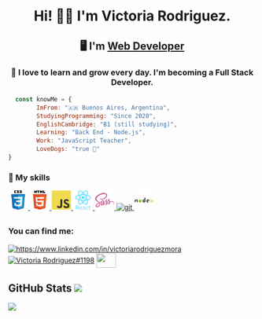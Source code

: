 <h1 align="center">Hi! 👋🏼 I'm Victoria Rodriguez.</h1>
<h2 align="center" > 🖥 I'm <a href="https://victoriarodriguez-portfolio.netlify.app">Web Developer</a> </h2>
<h3 align="center"> 🌱 I love to learn and grow every day. I'm becoming a Full Stack Developer.  </h3>

```js
  const knowMe = {
        ImFrom: "🇦🇷 Buenos Aires, Argentina",
        StudyingProgramming: "Since 2020",
        EnglishCambridge: "B1 (still studying)",
        Learning: "Back End - Node.js",
        Work: "JavaScript Teacher",
        LoveDogs: "true 🐶"
}
```

<h3 align="left"> 🚀 My skills</h3>
<p align="left"> <a href="https://www.w3schools.com/css/" target="_blank" rel="noreferrer"> <img src="https://raw.githubusercontent.com/devicons/devicon/master/icons/css3/css3-original-wordmark.svg" alt="css3" width="40" height="40"/> </a> <a href="https://www.w3.org/html/" target="_blank" rel="noreferrer"> <img src="https://raw.githubusercontent.com/devicons/devicon/master/icons/html5/html5-original-wordmark.svg" alt="html5" width="40" height="40"/> </a> <a href="https://developer.mozilla.org/en-US/docs/Web/JavaScript" target="_blank" rel="noreferrer"> <img src="https://raw.githubusercontent.com/devicons/devicon/master/icons/javascript/javascript-original.svg" alt="javascript" width="40" height="40"/> </a> <a href="https://reactjs.org/" target="_blank" rel="noreferrer"> <img src="https://raw.githubusercontent.com/devicons/devicon/master/icons/react/react-original-wordmark.svg" alt="react" width="40" height="40"/> </a> <a href="https://sass-lang.com" target="_blank" rel="noreferrer"> <img src="https://raw.githubusercontent.com/devicons/devicon/master/icons/sass/sass-original.svg" alt="sass" width="40" height="40"/> </a> <a href="https://git-scm.com/" target="_blank" rel="noreferrer"> <img src="https://www.vectorlogo.zone/logos/git-scm/git-scm-icon.svg" alt="git" width="40" height="40"/> </a>
<a href="https://nodejs.org" target="_blank" rel="noreferrer"> <img src="https://raw.githubusercontent.com/devicons/devicon/master/icons/nodejs/nodejs-original-wordmark.svg" alt="nodejs" width="40" height="40"/> </a>
</p>


## <h3 align="left">You can find me: </h3>
<p align="left">
 <a href="https://linkedin.com/in/https://www.linkedin.com/in/victoriarodriguezmora" target="blank"><img align="center" src="https://raw.githubusercontent.com/rahuldkjain/github-profile-readme-generator/master/src/images/icons/Social/linked-in-alt.svg" alt="https://www.linkedin.com/in/victoriarodriguezmora" height="30" width="40" /></a>
 <a href="https://discord.gg/Victoria Rodriguez#1198" target="blank"><img align="center" src="https://raw.githubusercontent.com/rahuldkjain/github-profile-readme-generator/master/src/images/icons/Social/discord.svg" alt="Victoria Rodriguez#1198" height="30" width="40" /></a>
 <a href="mailto:victoriaileanarodriguezmora@gmail.com" target="blank"><img align="center" src="https://user-images.githubusercontent.com/99053409/196582365-9bffd2cf-3d89-4edf-97e5-95539a033d22.png" height="30" width="40" /></a>
</p>

## GitHub Stats <img src="https://user-images.githubusercontent.com/99053409/196569325-0ad58c6a-9bdf-4d92-8f59-6ac1dcc46aec.png" with="30" height="30" /> 
<img src="https://github-readme-stats.vercel.app/api/top-langs/?username=VictoriaIleanaRodriguezMora&theme=radical">
